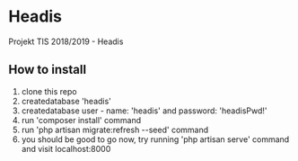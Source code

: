 # Headis
Projekt TIS 2018/2019 - Headis


## How to install

1. clone this repo
2. createdatabase 'headis'
3. createdatabase user - name: 'headis' and password: 'headisPwd!'
4. run 'composer install' command
5. run 'php artisan migrate:refresh --seed' command
6. you should be good to go now, try running 'php artisan serve' command and visit localhost:8000
